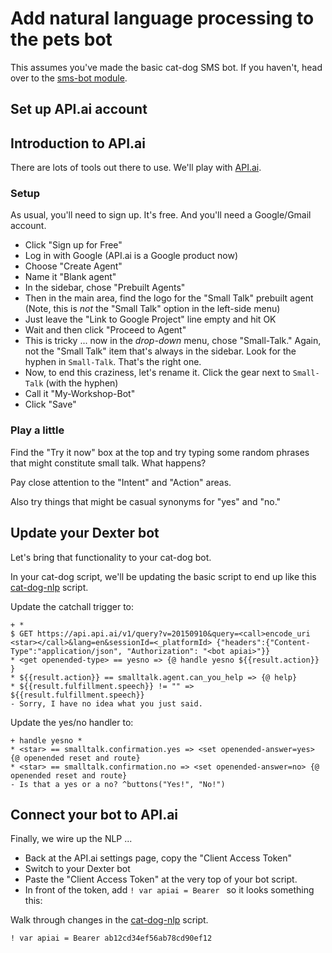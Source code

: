 # Add natural language processing to the pets bot
    
This assumes you've made the basic cat-dog SMS bot. If you haven't, head over to the [sms-bot module](../module-sms-bot).

## Set up API.ai account

## Introduction to API.ai

There are lots of tools out there to use. We'll play with [API.ai](https://api.ai).

### Setup

As usual, you'll need to sign up. It's free. And you'll need a Google/Gmail account.

- Click "Sign up for Free"
- Log in with Google (API.ai is a Google product now)
- Choose "Create Agent"
- Name it "Blank agent"
- In the sidebar, chose "Prebuilt Agents"
- Then in the main area, find the logo for the "Small Talk" prebuilt agent (Note, this is _not_ the "Small Talk" option in the left-side menu)
- Just leave the "Link to Google Project" line empty and hit OK
- Wait and then click "Proceed to Agent"
- This is tricky ... now in the _drop-down_ menu, chose "Small-Talk." Again, not the "Small Talk" item that's always in the sidebar. Look for the hyphen in `Small-Talk`. That's the right one.
- Now, to end this craziness, let's rename it. Click the gear next to `Small-Talk` (with the hyphen)
- Call it "My-Workshop-Bot"
- Click "Save"

### Play a little

Find the "Try it now" box at the top and try typing some random phrases that might constitute small talk. What happens?

Pay close attention to the "Intent" and "Action" areas.

Also try things that might be casual synonyms for "yes" and "no."

## Update your Dexter bot

Let's bring that functionality to your cat-dog bot.

In your cat-dog script, we'll be updating the basic script to end up like this [cat-dog-nlp](./cat-dog-nlp.rs) script.

Update the catchall trigger to:

```
+ *
$ GET https://api.api.ai/v1/query?v=20150910&query=<call>encode_uri <star></call>&lang=en&sessionId=<_platformId> {"headers":{"Content-Type":"application/json", "Authorization": "<bot apiai>"}}
* <get openended-type> == yesno => {@ handle yesno ${{result.action}} }
* ${{result.action}} == smalltalk.agent.can_you_help => {@ help}
* ${{result.fulfillment.speech}} != "" => ${{result.fulfillment.speech}} 
- Sorry, I have no idea what you just said.
```

Update the yes/no handler to: 

```
+ handle yesno *
* <star> == smalltalk.confirmation.yes => <set openended-answer=yes> {@ openended reset and route}
* <star> == smalltalk.confirmation.no => <set openended-answer=no> {@ openended reset and route}
- Is that a yes or a no? ^buttons("Yes!", "No!")
```

## Connect your bot to API.ai

Finally, we wire up the NLP ...

- Back at the API.ai settings page, copy the "Client Access Token"
- Switch to your Dexter bot
- Paste the "Client Access Token" at the very top of your bot script.
- In front of the token, add `! var apiai = Bearer ` so it looks something this:

Walk through changes in the [cat-dog-nlp](./cat-dog-nlp.rs) script.


```
! var apiai = Bearer ab12cd34ef56ab78cd90ef12
```

